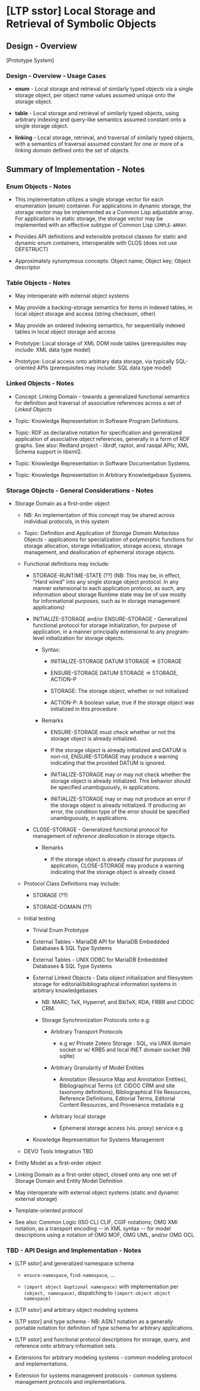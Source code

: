 [LTP sstor] Local Storage and Retrieval of Symbolic Objects
===========================================================


## Design - Overview

[Prototype System]

### Design - Overview - Usage Cases

- **enum** - Local storage and retrieval of similarly typed objects via
  a single storage object, per object name values assumed unique onto
  the storage object.

- **table** - Local storage and retrieval of similarly typed objects,
  using arbitrary indexing and query-like semantics assumed constant
  onto a single storage object.

- **linking** - Local storage, retrieval, and traversal of similarly
  typed objects, with a semantics of traversal assumed constant for one
  or more of a _linking domain_ defined onto the set of objects.

## Summary of Implementation - Notes

### Enum Objects - Notes

* This implementation utilizes a single storage vector for each
  enumeration (enum) container. For applications in dynamic storage, the
  storage vector may be implemented as a Common Lisp adjustable
  array. For applications in static storage, the storage vector may be
  implemented with an effective subtype of Common Lisp `SIMPLE-ARRAY`.

* Provides API definitions and extensible protocol classes for static and
  dynamic enum containers, interoperable with CLOS (does not use DEFSTRUCT)

* Approximately synonymous concepts: Object name; Object key; Object
  descriptor


### Table Objects - Notes

* May interoperate with external object systems

* May provide a backing-storage semantics for items in indexed tables,
  in local object storage and access (string checksum, other)

* May provide an ordered indexing semantics, for sequentially indexed
  tables in local object storage and access

* Prototype: Local storage of XML DOM node tables (prerequisites may
  include: XML data type model)

* Prototype: Local access onto arbitrary data storage, via typically
  SQL-oriented APIs (prerequisites may include: SQL data type model)


### Linked Objects - Notes

* Concept: Linking Domain - towards a generalized functional semantics
  for definition and traversal of associative references across a set of
  _Linked Objects_

* Topic: Knowledge Representation in Software Program Definitions.

* Topic: RDF as declarative notation for specification and generalized
  application of associative object references, generally in a form of
  RDF graphs. See also: Redland project - librdf, raptor, and rasqal
  APIs; XML Schema support in libxml2.

* Topic: Knowledge Representation in Software Documentation Systems.

* Topic: Knowledge Representation in Arbitrary Knowledgebase Systems.


### Storage Objects - General Considerations - Notes

* Storage Domain as a first-order object

    * NB: An implementation of this concept may be shared across
      individual protocols, in this system

    * Topic: Definition and Application of _Storage Domain Metaclass_
      Objects - applications for specialization of polymorphic functions
      for storage allocation, storage initialization, storage access,
      storage management, and deallocation of ephemeral storage
      objects.

    * Functional definitions may include:

        * STORAGE-RUNTIME-STATE (??) (NB: This may be, in effect, "Hard
          wired" into any single storage object protocol. In any manner
          extensional to each application protocol, as such, any
          information about storage Runtime state may be of use mostly
          for informational purposes, such as in storage management
          applications)

        * INITIALIZE-STORAGE and/or ENSURE-STORAGE - Generalized
          functional protocol for storage initialization, for purpose of
          application, in a manner principally extensional to any
          program-level initialization for storage objects.

            * Syntax:

                * INITIALIZE-STORAGE DATUM STORAGE => STORAGE

                * ENSURE-STORAGE DATUM STORAGE => STORAGE, ACTION-P

                * STORAGE: The storage object, whether or not
                  initialized

                * ACTION-P: A boolean value, true if the storage object
                  was initialized in this procedure

            * Remarks

                * ENSURE-STORAGE must check whether or not the storage
                  object is already initialized.

                * If the storage object is already initialized and DATUM
                  is non-nil, ENSURE-STORAGE may produce a warning
                  indicating that the provided DATUM is ignored.

                * INITIALIZE-STORAGE may or may not check whether the
                  storage object is already initialized. This behavior
                  should be specified unambiguously, in applications.

                * INITIALIZE-STORAGE may or may not produce an error if
                  the storage object is already initialized. If
                  producing an error, the condition type of the error
                  should be specified unambiguously, in applications.

        * CLOSE-STORAGE - Generalized functional protocol for management
          of _reference deallocation_ in storage objects.

            * Remarks

                * If the storage object is already _closed_ for purposes
                  of application, CLOSE-STORAGE may produce a warning
                  indicating that the storage object is already closed.

    * Protocol Class Definitions may include:

        * STORAGE (??)

        * STORAGE-DOMAIN (??)

    * Initial testing

        - Trivial Enum Prototype

        - External Tables - MariaDB API for MariaDB Embeddded Databases
          & SQL Type Systems

        - External Tables - UNIX ODBC for MariaDB Embeddded Databases &
          SQL Type Systems

        - External Linked Objects - Data object initialization and
          filesystem storage for editorial/bibliographical information
          systems in arbitrary knowledgebases

            - NB: MARC; TeX, Hyperref, and BibTeX; RDA; FRBR and CIDOC
              CRM.

            - Storage Synchronization Protocols onto e.g:

                - Arbitrary Transport Protocols
                    - e.g w/ Private Zotero Storage : SQL, via UNIX
                      domain socket or w/ KRB5 and local INET domain
                      socket (NB sqlite)

                - Arbitrary Granularity of Model Entities
                    - Annotation (Resource Map and Annotation Entities),
                      Bibliographical Terms (cf. CIDOC CRM and site
                      taxonomy definitions), Bibliographical File
                      Resources, Reference Definitions, Editorial Terms,
                      Editorial Content Resources, and Provenance
                      metadata e.g

                - Arbitrary local storage
                    - Ephemeral storage access (vis. proxy) service e.g

        - Knowledge Representation for Systems Management

    * DEVO Tools Integration TBD

* Entity Model as a first-order object

* Linking Domain as a first-order object, closed onto any one set of
  Storage Domain and Entity Model Definition

* May interoperate with external object systems (static and dynamic
  external storage)

* Template-oriented protocol

* See also: Common Logic (ISO CL) CLIF, CGIF notations; OMG XMI
  notation, as a transport encoding -- in XML syntax -- for model
  descriptions using a notation of OMG MOF, OMG UML, and/or OMG OCL


### TBD - API Design and Implementation - Notes


* [LTP sstor] and generalized namespace schema

    * `ensure-namespace`, `find-namespace`, ...

    * `(import object &optional namespace)` with implementation per
      `(object, namespace)`, dispatching to `(import-object object namespace)`


* [LTP sstor] and arbitrary object modeling systems


* [LTP sstor] and type schema - NB: ASN.1 notation as a generally
  portable notation for definition of type schema for arbitrary
  applications.


* [LTP sstor] and functional protocol descriptions for storage, query,
  and reference onto arbitrary information sets.


* Extensions for arbitrary modeling systems - common modeling protocol
  and implementations.


* Extension for systems management protocols - common systems management
  protocols and implementations.


<!-- LocalWords: APIs ASN CGIF CLIF CLOS DOM enum LTP MOF Metaclass OCL -->
<!-- LocalWords: OMG Simula TBD UML XMI enum interoperable interoperate -->
<!-- LocalWords: modl namespace sstor RDF Redland librdf rasqal CRM -->
<!-- LocalWords:  libxml Knowledgebase deallocation RUNTIME Runtime -->
<!-- LocalWords:  Embeddded ODBC filesystem knowledgebases Hyperref -->
<!-- LocalWords:  BibTeX FRBR CIDOC Zotero KRB INET sqlite vis DEVO -->
